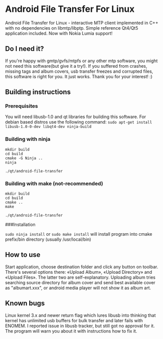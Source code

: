 # Android File Transfer For Linux
Android File Transfer for Linux - interactive MTP client implemented in C++ with no dependencies on libmtp/libptp. Simple reference Qt4/Qt5 application included. Now with Nokia Lumia support!

## Do I need it?
If you're happy with gmtp/gvfs/mtpfs or any other mtp software, you might not need this software(but give it a try!). If you suffered from crashes, missing tags and album covers, usb transfer freezes and corrupted files, this software is right for you. It just works. Thank you for your interest! :)

## Building instructions
### Prerequisites
You will need libusb-1.0 and qt libraries for building this software.
For debian based distros use the following command: `sudo apt-get install libusb-1.0-0-dev libqt4-dev ninja-build`

### Building with ninja
```
mkdir build
cd build
cmake -G Ninja ..
ninja

./qt/android-file-transfer
```

### Building with make (not-recommended)
```
mkdir build
cd build
cmake ..
make

./qt/android-file-transfer
```

###Installation

`sudo ninja install` or `sudo make install` will install program into cmake prefix/bin directory (usually /usr/local/bin)


## How to use

Start application, choose destination folder and click any button on toolbar. There's several options there: «Upload Album», «Upload Directory» and «Upload Files». The latter two are self-explanatory. Uploading album tries searching source directory for album cover and send best available cover as "albumart.xxx", or android media player will not show it as album art.

## Known bugs

Linux kernel 3.x and newer return flag which lures libusb into thinking that kernel has unlimited usb buffers for bulk transfer and later fails with ENOMEM. I reported issue in libusb tracker, but still got no approval for it. The program will warn you about it with instructions how to fix it.
